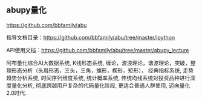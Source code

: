 ## abupy量化

https://github.com/bbfamily/abu



指导文档目录：https://github.com/bbfamily/abu/tree/master/ipython

API使用文档：https://github.com/bbfamily/abu/tree/master/abupy_lecture

阿布量化综合AI大数据系统, K线形态系统, 缠论，波浪理论，谐波理论，突破，整理形态分析（头肩形态，三头，三角，旗形，楔形，矩形）， 经典指标系统, 走势趋势分析系统, 时间序列维度系统, 统计概率系统, 传统均线系统对投资品种进行深度量化分析, 彻底跨越用户复杂的代码量化阶段, 更适合普通人群使用, 迈向量化2.0时代.

 


